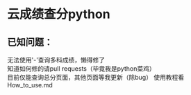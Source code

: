 # 云成绩查分python
## 已知问题：
无法使用'-'查询多科成绩，懒得修了  
知道如何修的请pull requests（毕竟我是python菜鸡）  
目前仅能查询总分页面，其他页面等我更新（除bug） 
使用教程看How_to_use.md
